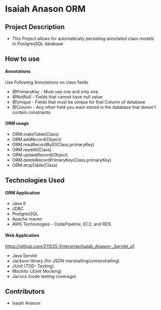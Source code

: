 # Isaiah Anason ORM
## Project Description
- This Project allows for automatically persisting annotated class models to PostgresSQL database

## How to use
#### Annotations
Use Following Annotations on class fields
- @PrimaryKey - Must use one and only one.
- @NotNull - Fields that cannot have null value
- @Unique - Fields that must be unique for that Column of database
- @Column - Any other field you want stored in the database that doesn't
  contain constraints
#### ORM usage
- ORM.makeTable(Class)
- ORM.addRecord(Object)
- ORM.readRecordByID(Class,primaryKey)
- ORM.readAll(Class)
- ORM.updateRecord(Object)
- ORM.deleteRecordPrimaryKey(Class,primaryKey)
- ORM.dropTable(Class)

## Technologies Used
#### ORM Application
- Java 8
- JDBC
- PostgresSQL
- Apache maven
- AWS Technologies - CodePipeline, EC2, and RDS
#### Web Application 
https://github.com/211025-Enterprise/Isaiah_Anason-_Servlet_p1
- Java Servlet
- Jackson library (for JSON marshalling/unmarshalling)
- JUnit (TDD- Testing)
- Mockito (JUnit Mocking)
- Jacoco (code testing coverage)
## Contributors
- Isaiah Anason
